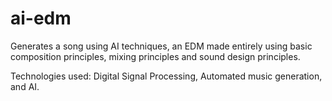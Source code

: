 # ai-edm


Generates a song using AI techniques, an EDM made entirely using basic composition principles, mixing principles
and sound design principles.


Technologies used: Digital Signal Processing, Automated music generation, and AI.
